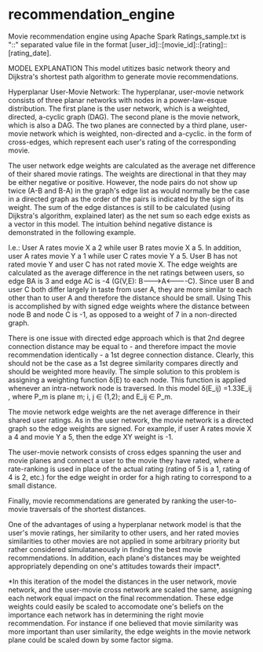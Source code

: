 # recommendation_engine
Movie recommendation engine using Apache Spark
Ratings_sample.txt is "::" separated value file in the format [user_id]::[movie_id]::[rating]::[rating_date]. 


MODEL EXPLANATION
This model utitizes basic network theory and Dijkstra's shortest path algorithm to generate movie recommendations.

Hyperplanar User-Movie Network: The hyperplanar, user-movie network consists of three planar networks with nodes in a power-law-esque distribution. The first plane is the user network, which is a weighted, directed, a-cyclic graph (DAG). The second plane is the movie network, which is also a DAG. The two planes are connected by a third plane, user-movie network which is weighted, non-directed and a-cyclic. in the form of cross-edges, which represent each user's rating of the corresponding movie. 

  The user network edge weights are calculated as the average net difference of their shared movie ratings. The weights are directional in that they may be either negative or positive. However, the node pairs do not show up twice (A-B and B-A) in the graph's edge list as would normally be the case in a directed graph as the order of the pairs is indicated by the sign of its weight. The sum of the edge distances is still to be calculated (using Dijkstra's algorithm, explained later) as the net sum so each edge exists as a vector in this model. The intuition behind negative distance is demonstrated in the following example. 
  
   I.e.: User A rates movie X a 2 while user B rates movie X a 5. In addition, user A rates movie Y a 1 while user C rates movie Y a 5. User B has not rated movie Y and user C has not rated movie X. The edge weights are calculated as the average difference in the net ratings between users, so edge BA is 3 and edge AC is -4 (G(V,E): B--->A<----C). Since user B and user C both differ largely in taste from user A, they are more similar to each other than to user A and therefore the distance should be small. Using This is accomplished by with signed edge weights where the distance between node B and node C is -1, as opposed to a weight of 7 in a non-directed graph. 
   
   There is one issue with directed edge approach which is that 2nd degree connection distance may be equal to - and therefore impact the movie recommendation identically - a 1st degree connection distance. Clearly, this should not be the case as a 1st degree similarity compares directly and should be weighted more heavily. The simple solution to this problem is assigning a weighting function δ(E) to each node. This function is applied whenever an intra-network node is traversed. In this model δ(E_ij) =1.33E_ij , where P_m is plane m; i, j ∈ (1,2); and E_ij ∈ P_m.
  
  The movie network edge weights are the net average difference in their shared user ratings. As in the user network, the movie network is a directed graph so the edge weights are signed. For example, if user A rates movie X a 4 and movie Y a 5, then the edge XY weight is -1. 
  
  The user-movie network consists of cross edges spanning the user and movie planes and connect a user to the movie they have rated, where a rate-ranking is used in place of the actual rating (rating of 5 is a 1, rating of 4 is 2, etc.) for the edge weight in order for a high rating to correspond to a small distance.
  
  Finally, movie recommendations are generated by ranking the user-to-movie traversals of the shortest distances. 
  
  One of the advantages of using a hyperplanar network model is that the user's movie ratings, her similarity to other users, and her rated movies similarities to other movies are not applied in some arbitrary priority but rather considered simulataneously in finding the best movie recommendations. In addition, each plane's distances may be weighted appropriately depending on one's attitudes towards their impact*.

 *In this iteration of the model the distances in the user network, movie network, and the user-movie cross network are scaled the same, assigning each network equal impact on the final recommendation. These edge weights could easily be scaled to accomodate one's beliefs on the importance each network has in determining the right movie recommendation. For instance if one believed that movie similarity was more important than user similarity, the edge weights in the movie network plane could be scaled down by some factor sigma.   

